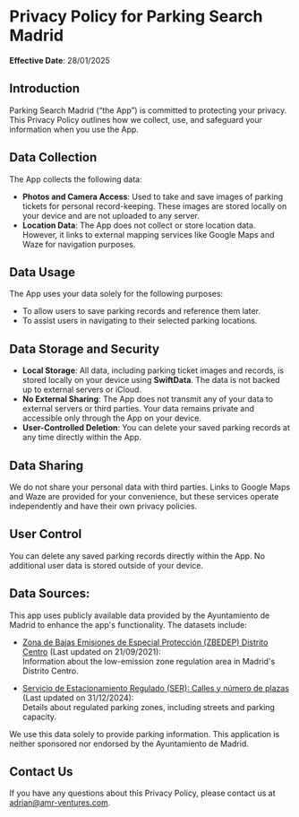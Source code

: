 # Privacy Policy for Parking Search Madrid

**Effective Date**: 28/01/2025

## Introduction
Parking Search Madrid (“the App”) is committed to protecting your privacy. This Privacy Policy outlines how we collect, use, and safeguard your information when you use the App.

## Data Collection
The App collects the following data:
- **Photos and Camera Access**: Used to take and save images of parking tickets for personal record-keeping. These images are stored locally on your device and are not uploaded to any server.
- **Location Data**: The App does not collect or store location data. However, it links to external mapping services like Google Maps and Waze for navigation purposes.

## Data Usage
The App uses your data solely for the following purposes:
- To allow users to save parking records and reference them later.
- To assist users in navigating to their selected parking locations.

## Data Storage and Security
- **Local Storage**: All data, including parking ticket images and records, is stored locally on your device using **SwiftData**. The data is not backed up to external servers or iCloud.
- **No External Sharing**: The App does not transmit any of your data to external servers or third parties. Your data remains private and accessible only through the App on your device.
- **User-Controlled Deletion**: You can delete your saved parking records at any time directly within the App.

## Data Sharing
We do not share your personal data with third parties. Links to Google Maps and Waze are provided for your convenience, but these services operate independently and have their own privacy policies.

## User Control
You can delete any saved parking records directly within the App. No additional user data is stored outside of your device.

## Data Sources:
This app uses publicly available data provided by the Ayuntamiento de Madrid to enhance the app's functionality. The datasets include:

- [Zona de Bajas Emisiones de Especial Protección (ZBEDEP) Distrito Centro](https://servpub.madrid.es/IDEAM_WBGEOPORTAL/dataset.iam?id=ab7bf756-1234-488f-9395-f2b37baeaebc) (Last updated on 21/09/2021):  
  Information about the low-emission zone regulation area in Madrid's Distrito Centro.

- [Servicio de Estacionamiento Regulado (SER): Calles y número de plazas](https://datos.madrid.es/portal/site/egob/menuitem.c05c1f754a33a9fbe4b2e4b284f1a5a0/?vgnextoid=4973b0dd4a872510VgnVCM1000000b205a0aRCRD&vgnextchannel=374512b9ace9f310VgnVCM100000171f5a0aRCRD&vgnextfmt=default) (Last updated on 31/12/2024):  
  Details about regulated parking zones, including streets and parking capacity.

We use this data solely to provide parking information. This application is neither sponsored nor endorsed by the Ayuntamiento de Madrid.

## Contact Us
If you have any questions about this Privacy Policy, please contact us at adrian@amr-ventures.com.

